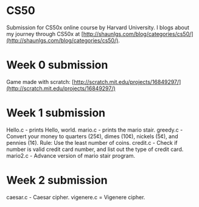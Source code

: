 CS50
====

Submission for CS50x online course by Harvard University. I blogs about my journey through CS50x at [http://shaunlgs.com/blog/categories/cs50/](http://shaunlgs.com/blog/categories/cs50/).

Week 0 submission
=================
Game made with scratch: [http://scratch.mit.edu/projects/16849297/](http://scratch.mit.edu/projects/16849297/)

Week 1 submission
=================
Hello.c - prints Hello, world.
mario.c - prints the mario stair.
greedy.c - Convert your money to quarters (25¢), dimes (10¢), nickels (5¢), and pennies (1¢). Rule: Use the least number of coins.
credit.c - Check if number is valid credit card number, and list out the type of credit card.
mario2.c - Advance version of mario stair program.

Week 2 submission
=================
caesar.c - Caesar cipher.
vigenere.c = Vigenere cipher.

